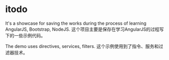 # itodo
It's a showcase for saving the works during the process of learning AngularJS, Bootstrap, NodeJS.
这个项目主要是保存在学习AngularJS的过程写下的一些示例代码。

The demo uses directives, services, filters.
这个示例使用到了指令、服务和过滤器技术。
